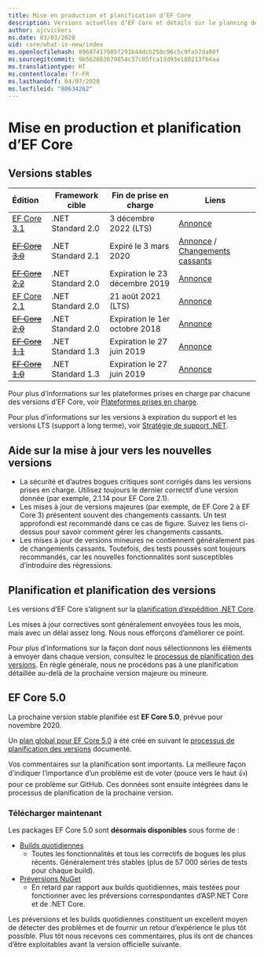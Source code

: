 ```yaml
---
title: Mise en production et planification d’EF Core
description: Versions actuelles d’EF Core et détails sur le planning des versions ultérieures
author: ajcvickers
ms.date: 03/03/2020
uid: core/what-is-new/index
ms.openlocfilehash: 89687417685f291b44dcb250c96c5c9fa57da80f
ms.sourcegitcommit: 9b562663679854c37c05fca13d93e180213fb4aa
ms.translationtype: HT
ms.contentlocale: fr-FR
ms.lasthandoff: 04/07/2020
ms.locfileid: "80634262"
---
```

# <a name="ef-core-releases-and-planning"></a>Mise en production et planification d’EF Core

## <a name="stable-releases"></a>Versions stables

| Édition | Framework cible | Fin de prise en charge | Liens
|:--------|------------------|-----------------|------
| [EF Core 3.1](https://www.nuget.org/packages/Microsoft.EntityFrameworkCore/3.1.3) | .NET Standard 2.0 | 3 décembre 2022 (LTS) | [Annonce](https://devblogs.microsoft.com/dotnet/announcing-entity-framework-core-3-1-and-entity-framework-6-4/)
| ~~[EF Core 3.0](https://www.nuget.org/packages/Microsoft.EntityFrameworkCore/3.0.3)~~ | .NET Standard 2.1 | Expiré le 3 mars 2020 | [Annonce](https://devblogs.microsoft.com/dotnet/announcing-ef-core-3-0-and-ef-6-3-general-availability/) / [Changements cassants](ef-core-3.0/breaking-changes.md)
| ~~[EF Core 2.2](https://www.nuget.org/packages/Microsoft.EntityFrameworkCore/2.2.6)~~ | .NET Standard 2.0 | Expiration le 23 décembre 2019 | [Annonce](https://devblogs.microsoft.com/dotnet/announcing-entity-framework-core-2-2/)
| [EF Core 2.1](https://www.nuget.org/packages/Microsoft.EntityFrameworkCore/2.1.14) | .NET Standard 2.0 | 21 août 2021 (LTS) | [Annonce](https://devblogs.microsoft.com/dotnet/announcing-entity-framework-core-2-1/)
| ~~[EF Core 2.0](https://www.nuget.org/packages/Microsoft.EntityFrameworkCore/2.0.3)~~ | .NET Standard 2.0 | Expiration le 1er octobre 2018 | [Annonce](https://devblogs.microsoft.com/dotnet/announcing-entity-framework-core-2-0/)
| ~~[EF Core 1.1](https://www.nuget.org/packages/Microsoft.EntityFrameworkCore/1.1.6)~~ | .NET Standard 1.3 | Expiration le 27 juin 2019 | [Annonce](https://devblogs.microsoft.com/dotnet/announcing-entity-framework-core-1-1/)
| ~~[EF Core 1.0](https://www.nuget.org/packages/Microsoft.EntityFrameworkCore/1.0.6)~~ | .NET Standard 1.3 | Expiration le 27 juin 2019 | [Annonce](https://devblogs.microsoft.com/dotnet/entity-framework-core-1-0-0-available/)

Pour plus d’informations sur les plateformes prises en charge par chacune des versions d’EF Core, voir [Plateformes prises en charge](../platforms/index.md).

Pour plus d’informations sur les versions à expiration du support et les versions LTS (support à long terme), voir [Stratégie de support .NET](https://dotnet.microsoft.com/platform/support/policy/dotnet-core).

## <a name="guidance-on-updating-to-new-releases"></a>Aide sur la mise à jour vers les nouvelles versions

* La sécurité et d’autres bogues critiques sont corrigés dans les versions prises en charge. Utilisez toujours le dernier correctif d’une version donnée (par exemple, 2.1.14 pour EF Core 2.1).
* Les mises à jour de versions majeures (par exemple, de EF Core 2 à EF Core 3) présentent souvent des changements cassants. Un test approfondi est recommandé dans ce cas de figure. Suivez les liens ci-dessus pour savoir comment gérer les changements cassants.
* Les mises à jour de versions mineures ne contiennent généralement pas de changements cassants. Toutefois, des tests poussés sont toujours recommandés, car les nouvelles fonctionnalités sont susceptibles d’introduire des régressions.

## <a name="release-planning-and-schedules"></a>Planification et planification des versions

Les versions d’EF Core s’alignent sur la [planification d’expédition .NET Core](https://github.com/dotnet/core/blob/master/roadmap.md).

Les mises à jour correctives sont généralement envoyées tous les mois, mais avec un délai assez long.
Nous nous efforçons d’améliorer ce point.

Pour plus d’informations sur la façon dont nous sélectionnons les éléments à envoyer dans chaque version, consultez le [processus de planification des versions](release-planning.md).
En règle générale, nous ne procédons pas à une planification détaillée au-delà de la prochaine version majeure ou mineure.

## <a name="ef-core-50"></a>EF Core 5.0

La prochaine version stable planifiée est **EF Core 5.0**, prévue pour novembre 2020.

Un [plan global pour EF Core 5.0](ef-core-5.0/plan.md) a été créé en suivant le [processus de planification des versions](release-planning.md) documenté.

Vos commentaires sur la planification sont importants.
La meilleure façon d’indiquer l’importance d’un problème est de voter (pouce vers le haut 👍) pour ce problème sur GitHub.
Ces données sont ensuite intégrées dans le processus de planification de la prochaine version.

### <a name="get-it-now"></a>Télécharger maintenant

Les packages EF Core 5.0 sont **désormais disponibles**  sous forme de :

* [Builds quotidiennes](https://github.com/dotnet/aspnetcore/blob/master/docs/DailyBuilds.md)
  * Toutes les fonctionnalités et tous les correctifs de bogues les plus récents. Généralement très stables (plus de 57 000 séries de tests pour chaque build).
* [Préversions NuGet](https://www.nuget.org/packages/Microsoft.EntityFrameworkCore)
  * En retard par rapport aux builds quotidiennes, mais testées pour fonctionner avec les préversions correspondantes d’ASP.NET Core et de .NET Core.

Les préversions et les builds quotidiennes constituent un excellent moyen de détecter des problèmes et de fournir un retour d’expérience le plus tôt possible.
Plus tôt nous recevons ces commentaires, plus ils ont de chances d’être exploitables avant la version officielle suivante.
